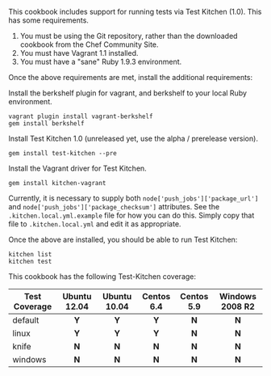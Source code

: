 This cookbook includes support for running tests via Test Kitchen (1.0). This has some requirements.

1. You must be using the Git repository, rather than the downloaded cookbook from the Chef Community Site.
2. You must have Vagrant 1.1 installed.
3. You must have a "sane" Ruby 1.9.3 environment.

Once the above requirements are met, install the additional requirements:

Install the berkshelf plugin for vagrant, and berkshelf to your local Ruby environment.

    vagrant plugin install vagrant-berkshelf
    gem install berkshelf

Install Test Kitchen 1.0 (unreleased yet, use the alpha / prerelease version).

    gem install test-kitchen --pre

Install the Vagrant driver for Test Kitchen.

    gem install kitchen-vagrant

Currently, it is necessary to supply both
`node['push_jobs']['package_url']` and
`node['push_jobs']['package_checksum']` attributes.  See the
`.kitchen.local.yml.example` file for how you can do this.  Simply
copy that file to `.kitchen.local.yml` and edit it as appropriate.

Once the above are installed, you should be able to run Test Kitchen:

    kitchen list
    kitchen test

This cookbook has the following Test-Kitchen coverage:

| Test Coverage  | Ubuntu 12.04  | Ubuntu 10.04 | Centos 6.4 | Centos 5.9 | Windows 2008 R2 |
| -------------- |:-------------:|:------------:|:----------:|:----------:|:---------------:|
| default        | **Y**         | **Y**        | **Y**      | **N**      | **N**           |
| linux          | **Y**         | **Y**        | **Y**      | **N**      | **N**           |
| knife          | **N**         | **N**        | **N**      | **N**      | **N**           |
| windows        | **N**         | **N**        | **N**      | **N**      | **N**           |
